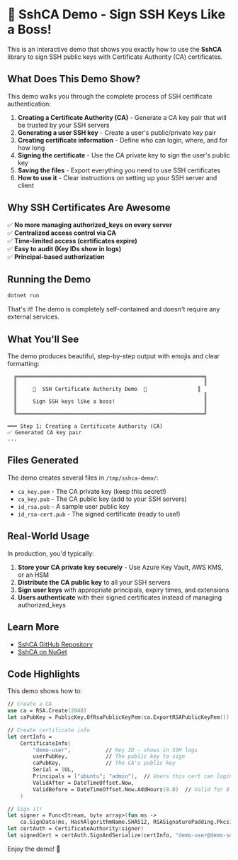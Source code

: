 # 🔐 SshCA Demo - Sign SSH Keys Like a Boss!

This is an interactive demo that shows you exactly how to use the **SshCA** library to sign SSH public keys with Certificate Authority (CA) certificates.

## What Does This Demo Show?

This demo walks you through the complete process of SSH certificate authentication:

1. **Creating a Certificate Authority (CA)** - Generate a CA key pair that will be trusted by your SSH servers
2. **Generating a user SSH key** - Create a user's public/private key pair
3. **Creating certificate information** - Define who can login, where, and for how long
4. **Signing the certificate** - Use the CA private key to sign the user's public key
5. **Saving the files** - Export everything you need to use SSH certificates
6. **How to use it** - Clear instructions on setting up your SSH server and client

## Why SSH Certificates Are Awesome

✅ **No more managing authorized_keys on every server**  
✅ **Centralized access control via CA**  
✅ **Time-limited access (certificates expire)**  
✅ **Easy to audit (Key IDs show in logs)**  
✅ **Principal-based authorization**  

## Running the Demo

```bash
dotnet run
```

That's it! The demo is completely self-contained and doesn't require any external services.

## What You'll See

The demo produces beautiful, step-by-step output with emojis and clear formatting:

```
  ╔═══════════════════════════════════════════════════════════╗
  ║                                                           ║
  ║     🔐  SSH Certificate Authority Demo  🔐                ║
  ║                                                           ║
  ║     Sign SSH keys like a boss!                            ║
  ║                                                           ║
  ╚═══════════════════════════════════════════════════════════╝

═══ Step 1: Creating a Certificate Authority (CA)
✅ Generated CA key pair
...
```

## Files Generated

The demo creates several files in `/tmp/sshca-demo/`:

- `ca_key.pem` - The CA private key (keep this secret!)
- `ca_key.pub` - The CA public key (add to your SSH servers)
- `id_rsa.pub` - A sample user public key
- `id_rsa-cert.pub` - The signed certificate (ready to use!)

## Real-World Usage

In production, you'd typically:

1. **Store your CA private key securely** - Use Azure Key Vault, AWS KMS, or an HSM
2. **Distribute the CA public key** to all your SSH servers
3. **Sign user keys** with appropriate principals, expiry times, and extensions
4. **Users authenticate** with their signed certificates instead of managing authorized_keys

## Learn More

- [SshCA GitHub Repository](https://github.com/ninjarobot/SshCA)
- [SshCA on NuGet](https://www.nuget.org/packages/SshCA/)

## Code Highlights

This demo shows how to:

```fsharp
// Create a CA
use ca = RSA.Create(2048)
let caPubKey = PublicKey.OfRsaPublicKeyPem(ca.ExportRSAPublicKeyPem())

// Create certificate info
let certInfo = 
    CertificateInfo(
        "demo-user",           // Key ID - shows in SSH logs
        userPubKey,            // The public key to sign
        caPubKey,              // The CA's public key
        Serial = 1UL,
        Principals = ["ubuntu"; "admin"],  // Users this cert can login as
        ValidAfter = DateTimeOffset.Now,
        ValidBefore = DateTimeOffset.Now.AddHours(8.0)  // Valid for 8 hours
    )

// Sign it!
let signer = Func<Stream, byte array>(fun ms -> 
    ca.SignData(ms, HashAlgorithmName.SHA512, RSASignaturePadding.Pkcs1))
let certAuth = CertificateAuthority(signer)
let signedCert = certAuth.SignAndSerialize(certInfo, "demo-user@demo-server")
```

Enjoy the demo! 🚀
